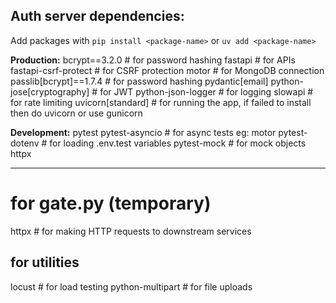 ## Auth server dependencies:

Add packages with `pip install <package-name>` or `uv add <package-name>`

**Production:**
bcrypt==3.2.0 # for password hashing
fastapi # for APIs
fastapi-csrf-protect # for CSRF protection
motor # for MongoDB connection
passlib[bcrypt]==1.7.4 # for password hashing
pydantic[email]
python-jose[cryptography] # for JWT
python-json-logger # for logging
slowapi # for rate limiting
uvicorn[standard] # for running the app, if failed to install then do uvicorn or use gunicorn

**Development:**
pytest
pytest-asyncio # for async tests eg: motor
pytest-dotenv # for loading .env.test variables
pytest-mock # for mock objects
httpx

---

# for gate.py (temporary)

httpx # for making HTTP requests to downstream services

## for utilities

locust # for load testing
python-multipart # for file uploads
